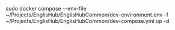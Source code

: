 sudo docker compose --env-file ~/Projects/EnglisHub/EnglisHubCommon/dev-environment.env -f ~/Projects/EnglisHub/EnglisHubCommon/dev-compose.yml up -d